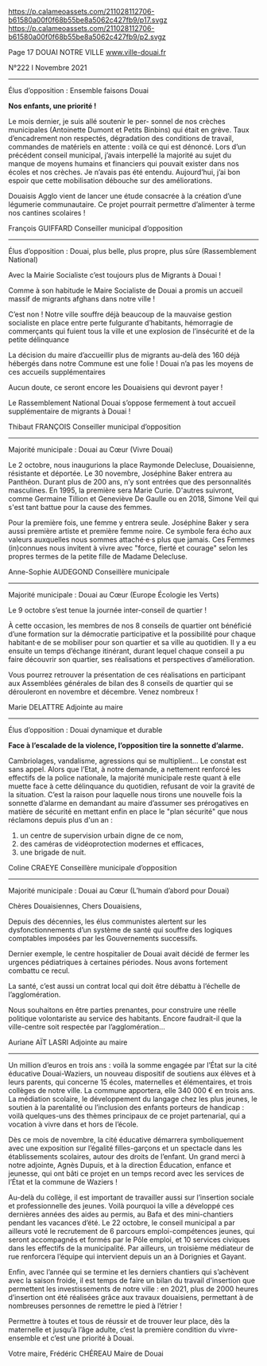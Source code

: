 https://p.calameoassets.com/211028112706-b61580a00f0f68b55be8a5062c427fb9/p17.svgz
https://p.calameoassets.com/211028112706-b61580a00f0f68b55be8a5062c427fb9/p2.svgz

Page  17
DOUAI NOTRE VILLE
www.ville-douai.fr

N°222   I
Novembre 2021

---

Élus d’opposition : Ensemble faisons Douai

**Nos enfants, une priorité !**

Le mois dernier, je suis allé soutenir le per-
sonnel de nos crèches municipales (Antoinette Dumont et Petits Binbins) qui était en grève. Taux d’encadrement non respectés, dégradation des conditions de travail, commandes de matériels en attente : voilà ce qui est dénoncé. Lors d’un précédent conseil municipal, j’avais interpellé la majorité au sujet du manque de moyens humains et financiers qui pouvait exister dans nos écoles et nos crèches. Je n’avais pas été entendu. Aujourd’hui, j’ai bon espoir que cette mobilisation débouche sur des améliorations.

Douaisis Agglo vient de lancer une étude consacrée à la création d’une légumerie communautaire. Ce projet pourrait permettre d’alimenter à terme nos cantines scolaires !

François GUIFFARD
Conseiller municipal d’opposition

---

Élus d’opposition : Douai, plus belle, plus propre, plus sûre (Rassemblement National)

Avec la Mairie Socialiste c’est toujours plus de Migrants à Douai !

Comme à son habitude le Maire Socialiste de Douai a promis un accueil massif de migrants afghans dans notre ville !

C’est non ! Notre ville souffre déjà beaucoup de la mauvaise gestion socialiste en place entre perte fulgurante d’habitants, hémorragie de commerçants qui fuient tous la ville et une explosion de l’insécurité et de la petite délinquance

La décision du maire d’accueillir plus de migrants au-delà des 160 déjà hébergés dans notre Commune est une folie ! Douai n’a pas les moyens de ces accueils supplémentaires

Aucun doute, ce seront encore les Douaisiens qui devront payer !

Le Rassemblement National Douai s’oppose fermement à tout accueil supplémentaire de migrants à Douai !

Thibaut FRANÇOIS
Conseiller municipal d’opposition

---

Majorité municipale : Douai au Cœur (Vivre Douai)

Le 2 octobre, nous inaugurions la place Raymonde Delecluse, Douaisienne, résistante et déportée. Le 30 novembre, Joséphine Baker entrera au Panthéon. Durant plus de 200 ans, n’y sont entrées que des personnalités masculines. En 1995, la première sera Marie Curie. D'autres suivront, comme Germaine Tillion et Geneviève De Gaulle ou en 2018, Simone Veil qui s'est tant battue pour la cause des femmes.

Pour la première fois, une femme y entrera seule. Joséphine Baker y sera aussi première artiste et première femme noire. Ce symbole fera écho aux valeurs auxquelles nous sommes attaché·e·s plus que jamais. Ces Femmes (in)connues nous invitent à vivre avec "force, fierté et courage" selon les propres termes de la petite fille de Madame Delecluse.

Anne-Sophie AUDEGOND
Conseillère municipale

---

Majorité municipale : Douai au Cœur (Europe Écologie les Verts)

Le 9 octobre s’est tenue la journée inter-conseil de quartier !

À cette occasion, les membres de nos 8 conseils de quartier ont bénéficié d’une formation sur la démocratie participative et la possibilité pour chaque habitant·e de se mobiliser pour son quartier et sa ville au quotidien. Il y a eu ensuite un temps d’échange itinérant, durant lequel chaque conseil a pu faire découvrir son quartier, ses réalisations et perspectives d’amélioration.

Vous pourrez retrouver la présentation de ces réalisations en participant aux Assemblées générales de bilan des 8 conseils de quartier qui se dérouleront en novembre et décembre. Venez nombreux !

Marie DELATTRE
Adjointe au maire

---

Élus d’opposition : Douai dynamique et durable

**Face à l’escalade de la violence, l’opposition tire la sonnette d’alarme.**

Cambriolages, vandalisme, agressions qui se multiplient… Le constat est sans appel. Alors que l’Etat, à notre demande, a nettement renforcé les effectifs de la police nationale, la majorité municipale reste quant à elle muette face à cette délinquance du quotidien, refusant de voir la gravité de la situation. C’est la raison pour laquelle nous tirons une nouvelle fois la sonnette d’alarme en demandant au maire d’assumer ses prérogatives en matière de sécurité en mettant enfin en place le "plan sécurité" que nous réclamons depuis plus d'un an :
1. un centre de supervision urbain digne de ce nom,
2. des caméras de vidéoprotection modernes et efficaces,
3. une brigade de nuit.

Coline CRAEYE
Conseillère municipale d’opposition

---

Majorité municipale : Douai au Cœur (L’humain d’abord pour Douai)

Chères Douaisiennes, Chers Douaisiens,

Depuis des décennies, les élus communistes alertent sur les dysfonctionnements d’un système de santé qui souffre des logiques comptables imposées par les Gouvernements successifs.

Dernier exemple, le centre hospitalier de Douai avait décidé de fermer les urgences pédiatriques à certaines périodes. Nous avons fortement combattu ce recul.

La santé, c’est aussi un contrat local qui doit être débattu à l’échelle de l’agglomération.

Nous souhaitons en être parties prenantes, pour construire une réelle politique volontariste au service des habitants. Encore faudrait-il que la ville-centre soit respectée par l’agglomération…

Auriane AÏT LASRI
Adjointe au maire

---

Un million d’euros en trois ans : voilà la somme engagée par l’État sur la cité éducative Douai-Waziers, un nouveau dispositif de soutiens aux élèves et à leurs parents, qui concerne 15 écoles, maternelles et élémentaires, et trois collèges de notre ville. La commune apportera, elle 340 000 € en trois ans. La médiation scolaire, le développement du langage chez les plus jeunes, le soutien à la parentalité ou l’inclusion des enfants porteurs de handicap : voilà quelques-uns des thèmes principaux de ce projet partenarial, qui a vocation à vivre dans et hors de l’école.

Dès ce mois de novembre, la cité éducative démarrera symboliquement avec une exposition sur l’égalité filles-garçons et un spectacle dans les établissements scolaires, autour des droits de l’enfant. Un grand merci à notre adjointe, Agnès Dupuis, et à la direction Éducation, enfance et jeunesse, qui ont bâti ce projet en un temps record avec les services de l’État et la commune de Waziers !

Au-delà du collège, il est important de travailler aussi sur l’insertion sociale et professionnelle des jeunes. Voilà pourquoi la ville a développé ces dernières années des aides au permis, au Bafa et des mini-chantiers pendant les vacances d’été. Le 22 octobre, le conseil municipal a par ailleurs voté le recrutement de 6 parcours emploi-compétences jeunes, qui seront accompagnés et formés par le Pôle emploi, et 10 services civiques dans les effectifs de la municipalité. Par ailleurs, un troisième médiateur de rue renforcera l’équipe qui intervient depuis un an à Dorignies et Gayant.

Enfin, avec l’année qui se termine et les derniers chantiers qui s’achèvent avec la saison froide, il est temps de faire un bilan du travail d’insertion que permettent les investissements de notre ville : en 2021, plus de 2000 heures d’insertion ont été réalisées grâce aux travaux douaisiens, permettant à de nombreuses personnes de remettre le pied à l’étrier !

Permettre à toutes et tous de réussir et de trouver leur place, dès la maternelle et jusqu’à l’âge adulte, c’est la première condition du vivre-ensemble et c’est une priorité à Douai.

Votre maire,
Frédéric CHÉREAU
Maire de Douai